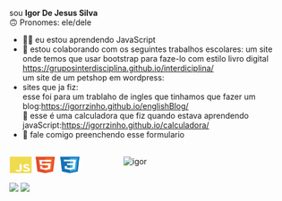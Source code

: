 sou <b>Igor De Jesus Silva</b><br>
 :upside_down_face:  Pronomes: ele/dele<br>
- 👨‍🎓 eu estou aprendendo JavaScript
- 👥 estou colaborando com os seguintes trabalhos escolares:
 um site onde temos que usar bootstrap para faze-lo com estilo livro digital https://gruposinterdisciplina.github.io/interdiciplina/ <br>
 um site de um petshop em wordpress:
-  sites que ja fiz: 
<br> esse foi para um trablaho de ingles que tinhamos que fazer um blog:https://igorrzinho.github.io/englishBlog/
<br>:abacus: esse é uma calculadora que fiz quando estava aprendendo javaScript:https://igorrzinho.github.io/calculadora/
- 💬 fale comigo preenchendo esse formulario
<div style="display: inline_block"><br>
  <img align="center" alt="Js" height="30" width="40" src="https://raw.githubusercontent.com/devicons/devicon/master/icons/javascript/javascript-plain.svg">
  <img align="center" alt="HTML" height="30" width="40" src="https://raw.githubusercontent.com/devicons/devicon/master/icons/html5/html5-original.svg">
  <img align="center" alt="CSS" height="30" width="40" src="https://raw.githubusercontent.com/devicons/devicon/master/icons/css3/css3-original.svg">
  <img align="right" alt="igor" src="https://cdn.discordapp.com/attachments/730162373003837573/880534335210532965/gif_igor.gif" width="300px">
</div>
<br>
<a href="https://www.instagram.com/s_igo.r/" target="_blank"><img src="https://img.shields.io/badge/-Instagram-%23E4405F?style=for-the-badge&logo=instagram&logoColor=white" target="_blank"></a>
 	  <a href="#" target="_blank"><img src="https://img.shields.io/badge/-LinkedIn-%230077B5?style=for-the-badge&logo=linkedin&logoColor=white" target="_blank"></a>  
